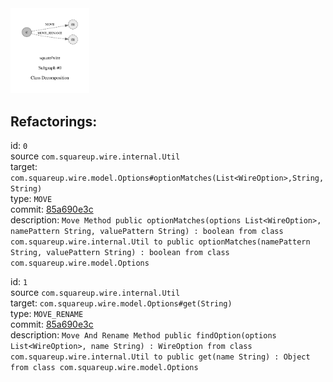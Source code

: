 <img src=subgraph_atomic_0.svg width=25%>

## Refactorings:

id: `0`\
source `com.squareup.wire.internal.Util`\
target: `com.squareup.wire.model.Options#optionMatches(List<WireOption>,String,String)`\
type: `MOVE`\
commit: [85a690e3c](https://github.com/square/wire/commit/85a690e3cdbbb8447342eefdf690e22ad1b33e02)\
description: `Move Method public optionMatches(options List<WireOption>, namePattern String, valuePattern String) : boolean from class com.squareup.wire.internal.Util to public optionMatches(namePattern String, valuePattern String) : boolean from class com.squareup.wire.model.Options`

id: `1`\
source `com.squareup.wire.internal.Util`\
target: `com.squareup.wire.model.Options#get(String)`\
type: `MOVE_RENAME`\
commit: [85a690e3c](https://github.com/square/wire/commit/85a690e3cdbbb8447342eefdf690e22ad1b33e02)\
description: `Move And Rename Method public findOption(options List<WireOption>, name String) : WireOption from class com.squareup.wire.internal.Util to public get(name String) : Object from class com.squareup.wire.model.Options`

